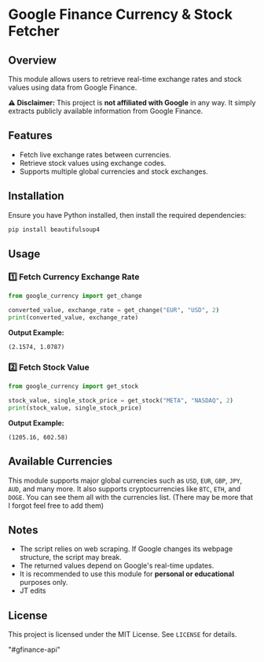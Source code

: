# Google Finance Currency & Stock Fetcher

## Overview
This module allows users to retrieve real-time exchange rates and stock values using data from Google Finance.

**⚠ Disclaimer:** This project is **not affiliated with Google** in any way. It simply extracts publicly available information from Google Finance.

## Features
- Fetch live exchange rates between currencies.
- Retrieve stock values using exchange codes.
- Supports multiple global currencies and stock exchanges.

## Installation
Ensure you have Python installed, then install the required dependencies:
```sh
pip install beautifulsoup4
```

## Usage
### 1️⃣ Fetch Currency Exchange Rate
```python
from google_currency import get_change

converted_value, exchange_rate = get_change("EUR", "USD", 2)
print(converted_value, exchange_rate)
```
**Output Example:**
```
(2.1574, 1.0787)
```

### 2️⃣ Fetch Stock Value
```python
from google_currency import get_stock

stock_value, single_stock_price = get_stock("META", "NASDAQ", 2)
print(stock_value, single_stock_price)
```
**Output Example:**
```
(1205.16, 602.58)
```

## Available Currencies
This module supports major global currencies such as `USD`, `EUR`, `GBP`, `JPY`, `AUD`, and many more. It also supports cryptocurrencies like `BTC`, `ETH`, and `DOGE`.
You can see them all with the currencies list. (There may be more that I forgot feel free to add them)

## Notes
- The script relies on web scraping. If Google changes its webpage structure, the script may break.
- The returned values depend on Google's real-time updates.
- It is recommended to use this module for **personal or educational** purposes only.
- JT edits

## License
This project is licensed under the MIT License. See `LICENSE` for details.

"#gfinance-api" 
